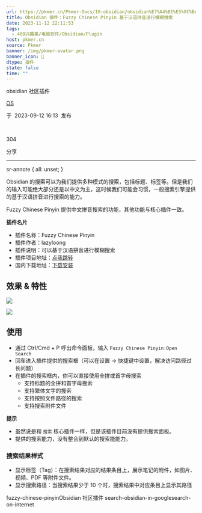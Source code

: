 ```yaml
---
url: https://pkmer.cn/Pkmer-Docs/10-obsidian/obsidian%E7%A4%BE%E5%8C%BA%E6%8F%92%E4%BB%B6/fuzzy-chinese-pinyin/
title: Obsidian 插件：Fuzzy Chinese Pinyin 基于汉语拼音进行模糊搜索
date: 2023-11-12 22:11:53
tags:
  - 400兴趣类/电脑软件/Obsidian/Plugin
host: pkmer.cn
source: Pkmer
banner: /img/pkmer-avatar.png
banner_icon: 🔖
dtype: 插件
state: false
time: ""
---
```

<div class="menu-toggle"> <SidebarToggle client:idle ></SidebarToggle> </div>

obsidian 社区插件

[OS](https://pkmer.cn/authors/os)

于  2023-09-12 16:13  发布

 

304

分享

* * *

sr-annote { all: unset; }

Obsidian 的搜索可以为我们提供多种模式的搜索，包括标题、标签等。但是我们的输入可能绝大部分还是以中文为主，这时候我们可能会习惯，一般搜索引擎提供的基于汉语拼音进行搜索的能力。

Fuzzy Chinese Pinyin 提供中文拼音搜索的功能，其他功能与核心插件一致。

**插件名片**

*   插件名称：Fuzzy Chinese Pinyin
*   插件作者：lazyloong
*   插件说明：可以基于汉语拼音进行模糊搜索
*   插件项目地址：[点我跳转](https://github.com/lazyloong/obsidian-fuzzy-chinese)
*   国内下载地址：[下载安装](https://pkmer.cn/products/plugin/pluginMarket/?fuzzy-chinese-pinyin)

## 效果 & 特性

![](https://cdn.pkmer.cn/covers/fuzzy-chinese-pinyin.jpeg!pkmer)

![](https://cdn.pkmer.cn/images/20230509182704.png!pkmer)

## 使用

*   通过 Ctrl/Cmd + P 呼出命令面板，输入 `Fuzzy Chinese Pinyin:Open Search`
*   回车进入插件提供的搜索框（可以在设置 -> 快捷键中设置，解决访问路径过长问题）
*   在插件的搜索框内，你可以直接使用全拼或首字母搜索
    *   支持标题的全拼和首字母搜索
    *   支持繁体文字的搜索
    *   支持按照文件路径的搜索
    *   支持搜索附件文件

**提示**

*   虽然说是和 `搜索` 核心插件一样，但是该插件目前没有提供搜索面板。
*   提供的搜索能力，没有整合到默认的搜索能能力。

### 搜索结果样式

*   显示标签（Tag）：在搜索结果对应的结果条目上，展示笔记的附件，如图片、视频、PDF 等附件文件。
*   显示搜索路径：当搜索结果少于 10 个时，搜索结果中对应条目上显示其路径

fuzzy-chinese-pinyinObsidian 社区插件 search-obsidian-in-googlesearch-on-internet